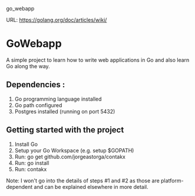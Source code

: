 go_webapp

URL: https://golang.org/doc/articles/wiki/


# GoWebapp
A simple project to learn how to write web applications in Go and also learn Go along the way.

## Dependencies :
1. Go programming language installed
2. Go path configured
3. Postgres installed (running on port 5432)


## Getting started with the project
1. Install Go
2. Setup your Go Workspace (e.g. setup $GOPATH)
3. Run: go get github.com/jorgeastorga/contakx
4. Run: go install
5. Run: contakx

Note: I won't go into the details of steps #1 and #2 as those are platform-dependent and can be explained elsewhere in more detail. 
